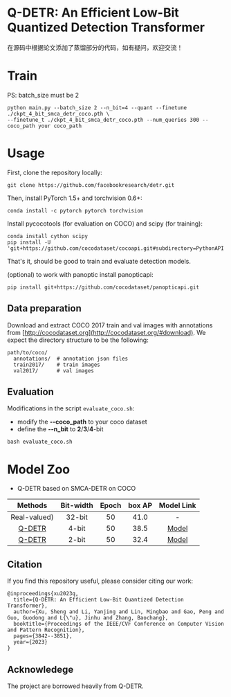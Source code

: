 # Q-DETR: An Efficient Low-Bit Quantized Detection Transformer
在源码中根据论文添加了蒸馏部分的代码，如有疑问，欢迎交流！

# Train
PS: batch_size must be 2
```
python main.py --batch_size 2 --n_bit=4 --quant --finetune ./ckpt_4_bit_smca_detr_coco.pth \
--finetune_t ./ckpt_4_bit_smca_detr_coco.pth --num_queries 300 --coco_path your coco_path
```

# Usage
First, clone the repository locally:
```
git clone https://github.com/facebookresearch/detr.git
```
Then, install PyTorch 1.5+ and torchvision 0.6+:
```
conda install -c pytorch pytorch torchvision
```
Install pycocotools (for evaluation on COCO) and scipy (for training):
```
conda install cython scipy
pip install -U 'git+https://github.com/cocodataset/cocoapi.git#subdirectory=PythonAPI'
```
That's it, should be good to train and evaluate detection models.

(optional) to work with panoptic install panopticapi:
```
pip install git+https://github.com/cocodataset/panopticapi.git
```

## Data preparation

Download and extract COCO 2017 train and val images with annotations from
[http://cocodataset.org](http://cocodataset.org/#download).
We expect the directory structure to be the following:
```
path/to/coco/
  annotations/  # annotation json files
  train2017/    # train images
  val2017/      # val images
```

## Evaluation
Modifications in the script ```evaluate_coco.sh```:
* modify the **--coco_path** to your coco dataset
* define the **--n_bit** to **2**/**3**/**4**-bit 

```
bash evaluate_coco.sh
```

# Model Zoo
* Q-DETR based on SMCA-DETR on COCO

| Methods | Bit-width | Epoch | box AP |Model Link|
|:-------:|:---------:|:---------:|:--------------------:|:---:|
|Real-valued) |  32-bit     |  50     | 41.0 |-|
| [Q-DETR](https://arxiv.org/abs/2304.00253)    | 4-bit    |  50     | 38.5 |[Model](https://drive.google.com/file/d/1K_lZckXWW9_mdSvhXELeWoSyqvFZVJAT/view?usp=drive_link)|
| [Q-DETR](https://arxiv.org/abs/2304.00253)    | 2-bit    |  50     | 32.4 |[Model](https://drive.google.com/file/d/1sJ12U0s-df8YYLbAiPMI24p8qSOXBTk_/view?usp=drive_link)|

## Citation
If you find this repository useful, please consider citing our work:
```
@inproceedings{xu2023q,
  title={Q-DETR: An Efficient Low-Bit Quantized Detection Transformer},
  author={Xu, Sheng and Li, Yanjing and Lin, Mingbao and Gao, Peng and Guo, Guodong and L{\"u}, Jinhu and Zhang, Baochang},
  booktitle={Proceedings of the IEEE/CVF Conference on Computer Vision and Pattern Recognition},
  pages={3842--3851},
  year={2023}
}
```

## Acknowledege
The project are borrowed heavily from Q-DETR.
